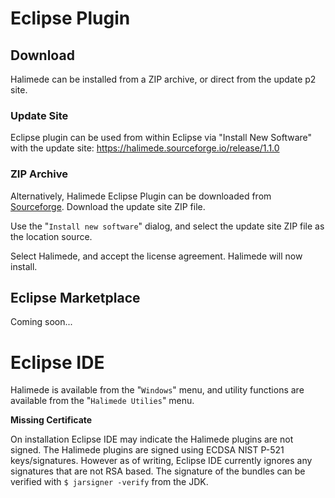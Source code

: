 # Eclipse Plugin 

## Download

Halimede can be installed from a ZIP archive, or direct from the update p2 site.

### Update Site

Eclipse plugin can be used from within Eclipse via "Install New Software" with
the update site: <https://halimede.sourceforge.io/release/1.1.0>

### ZIP Archive

Alternatively, Halimede Eclipse Plugin can be downloaded from 
[Sourceforge](https://sf.net/p/halimede/files). Download the update site ZIP
file.

Use the "`Install new software`" dialog, and select the update site ZIP file as
the location source.

Select Halimede, and accept the license agreement. Halimede will now install.

## Eclipse Marketplace

Coming soon...

# Eclipse IDE

Halimede is available from the "`Windows`" menu, and utility functions are
available from the "`Halimede Utilies`" menu.

**Missing Certificate**

On installation Eclipse IDE may indicate the Halimede plugins are not signed.
The Halimede plugins are signed using ECDSA NIST P-521 keys/signatures. 
However as of writing, Eclipse IDE currently ignores any signatures that are
not RSA based. The signature of the bundles can be verified with 
`$ jarsigner -verify` from the JDK.




